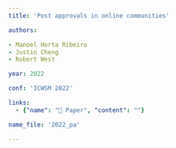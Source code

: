 ```yaml
---
title: 'Post approvals in online communities'

authors:

- Manoel Horta Ribeiro
- Justin Cheng
- Robert West

year: 2022

conf: 'ICWSM 2022'

links:
  - {"name": "📜 Paper", "content": ""}

name_file: '2022_pa'

---
```

